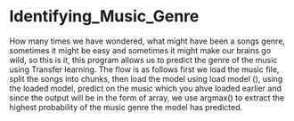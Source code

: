 # Identifying_Music_Genre
How many times we have wondered, what might have been a songs genre, sometimes it might be easy and sometimes it might make our brains go wild, so this is it, this program allows us to predict the genre of the music using Transfer learning. The flow is as follows first we load the music file, split the songs into chunks, then load the model using load model (), using the loaded model, predict on the music which you ahve loaded earlier and since the output will be in the form of array, we use argmax() to extract the highest probability of the music genre the model has predicted.
